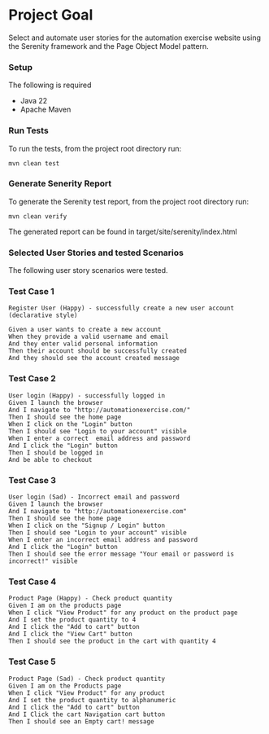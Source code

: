 # Project Goal
Select and automate user stories for the automation exercise website using the Serenity framework and the Page
Object Model pattern.

### Setup
The following is required
- Java 22
- Apache Maven
 
### Run Tests
To run the tests, from the project root directory run:
```shell
mvn clean test
```
 
### Generate Senerity Report
To generate the Serenity test report, from the project root directory run:
```shell
mvn clean verify
```
The generated report can be found in target/site/serenity/index.html

### Selected User Stories and tested Scenarios

The following user story scenarios were tested. 

### Test Case 1

```gherkin
Register User (Happy) - successfully create a new user account (declarative style)

Given a user wants to create a new account
When they provide a valid username and email
And they enter valid personal information
Then their account should be successfully created
And they should see the account created message
```

### Test Case 2
```gherkin
User login (Happy) - successfully logged in
Given I launch the browser
And I navigate to "http://automationexercise.com/"
Then I should see the home page
When I click on the "Login" button
Then I should see "Login to your account" visible
When I enter a correct  email address and password
And I click the "Login" button
Then I should be logged in
And be able to checkout
```

### Test Case 3
```gherkin
User login (Sad) - Incorrect email and password
Given I launch the browser
And I navigate to "http://automationexercise.com"
Then I should see the home page
When I click on the "Signup / Login" button
Then I should see "Login to your account" visible
When I enter an incorrect email address and password
And I click the "Login" button
Then I should see the error message "Your email or password is incorrect!" visible
```

### Test Case 4
```gherkin
Product Page (Happy) - Check product quantity
Given I am on the products page
When I click "View Product" for any product on the product page
And I set the product quantity to 4
And I click the "Add to cart" button
And I click the "View Cart" button
Then I should see the product in the cart with quantity 4
```

### Test Case 5
```gherkin
Product Page (Sad) - Check product quantity
Given I am on the Products page
When I click "View Product" for any product
And I set the product quantity to alphanumeric
And I click the "Add to cart" button
And I Click the cart Navigation cart button
Then I should see an Empty cart! message
```
